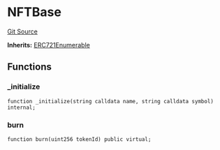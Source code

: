 # NFTBase
[Git Source](https://github.com/Crossbell-Box/Crossbell-Contracts/blob/301046e95eacfa631ca751822adb220cbb30103a/contracts/base/NFTBase.sol)

**Inherits:**
[ERC721Enumerable](/contracts/base/ERC721Enumerable.sol/contract.ERC721Enumerable.md)


## Functions
### _initialize


```solidity
function _initialize(string calldata name, string calldata symbol) internal;
```

### burn


```solidity
function burn(uint256 tokenId) public virtual;
```

